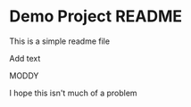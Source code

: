 # Demo Project README

This is a simple readme file

Add text

MODDY

I hope this isn't much of a problem
